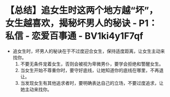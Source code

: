 # 【总结】追女生时这两个地方越“坏”，女生越喜欢，揭秘坏男人的秘诀 - P1：私信 - 恋爱百事通 - BV1ki4y1F7qf

-   追女生时，坏男人的秘诀在于不过度迎合女生，保持适度距离，让女生主动来找你。
    1.  不要无条件宠着女生，否则会被视为卑微男仆，要学会拒绝和警醒女生。
    2.  当女生开始不尊重你时，要守好底线，让她知道你的底线在哪里，不再退让。
    3.  当发现女生有其他追求者时，要明确表达自己的立场，不要过度追求，让她主动来找你。